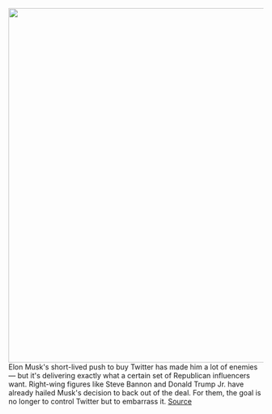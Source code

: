 <img src='https://cdn.vox-cdn.com/thumbor/N1brmrg1XzyOBTPZ015JzY0E5BI=/0x0:4507x3005/1200x800/filters:focal(1894x1143:2614x1863)/cdn.vox-cdn.com/uploads/chorus_image/image/71100084/1403081790.0.jpg' width='700px' /><br/>
Elon Musk's short-lived push to buy Twitter has made him a lot of enemies — but it's delivering exactly what a certain set of Republican influencers want. Right-wing figures like Steve Bannon and Donald Trump Jr. have already hailed Musk's decision to back out of the deal. For them, the goal is no longer to control Twitter but to embarrass it.
<a href='https://www.theverge.com/2022/7/12/23205553/elon-musk-twitter-deal-charlie-kirk-jason-miller-republican-gop-expose'> Source <a/>